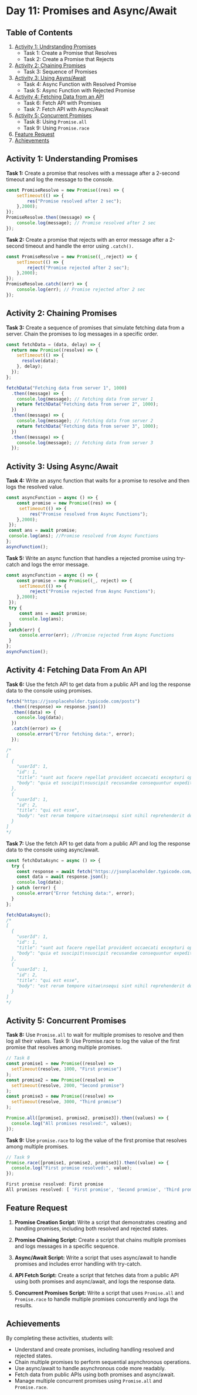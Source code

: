 # Day 11: Promises and Async/Await


## Table of Contents

1. [Activity 1: Undrstanding Promises](#activity-1-understanding-promises)
   - Task 1: Create a Promise that Resolves
   - Task 2: Create a Promise that Rejects
2. [Activity 2: Chaining Promises](#activity-2-chaining-promises)
   - Task 3: Sequence of Promises
3. [Activity 3: Using Asyns/Await](#activity-3-using-async-await)
   - Task 4: Async Function with Resolved Promise
   - Task 5: Async Function with Rejected Promise
4. [Activity 4: Fetching Data from an API](#activity-4-fetching-data-from-an-api)
   - Task 6: Fetch API with Promises
   - Task 7: Fetch API with Async/Await
5. [Activity 5: Concurrent Promises](#activity-5-concurrent-promises)
   - Task 8: Using `Promise.all`
   - Task 9: Using `Promise.race`
6. [Feature Request](#feature-request)
7. [Achievements](#achievements)

## Activity 1: Understanding Promises

**Task 1:** Create a promise that resolves with a message after a 2-second timeout and log the message to the console.

```javascript
const PromiseResolve = new Promise((res) => {
    setTimeout(() => {
        res("Promise resolved after 2 sec");
    },2000);
});
PromiseResolve.then((message) => {
    console.log(message); // Promise resolved after 2 sec
});
```

**Task 2:** Create a promise that rejects with an error message after a 2-second timeout and handle the error using `.catch().`

```javascript
const PromiseResolve = new Promise((_,reject) => {
    setTimeout(() => {
        reject("Promise rejected after 2 sec");
    },2000);
});
PromiseResolve.catch((err) => {
    console.log(err); // Promise rejected after 2 sec
});
```

## Activity 2: Chaining Promises

**Task 3:** Create a sequence of promises that simulate fetching data from a server. Chain the promises to log messages in a specific order.

```javascript
const fetchData = (data, delay) => {
  return new Promise((resolve) => {
    setTimeout(() => {
      resolve(data);
    }, delay);
  });
};

fetchData("Fetching data from server 1", 1000)
  .then((message) => {
    console.log(message); // Fetching data from server 1
    return fetchData("Fetching data from server 2", 1000);
  })
  .then((message) => {
    console.log(message); // Fetching data from server 2
    return fetchData("Fetching data from server 3", 1000);
  })
  .then((message) => {
    console.log(message); // Fetching data from server 3
  });
```


## Activity 3: Using Async/Await

**Task 4:** Write an async function that waits for a promise to resolve and then logs the resolved value.

```javascript
const asyncFunction = async () => {
    const promise = new Promise((res) => {
     setTimeout(() => {
         res("Promise resolved from Async Functions");
    },2000);
 });
 const ans = await promise;
 console.log(ans); //Promise resolved from Async Functions
};
asyncFunction();
```

**Task 5:** Write an async function that handles a rejected promise using try-catch and logs the error message.

```javascript
const asyncFunction = async () => {
    const promise = new Promise((_, reject) => {
     setTimeout(() => {
         reject("Promise rejected from Async Functions");
    },2000);
 });
 try {
     const ans = await promise;
     console.log(ans);
 }
 catch(err) {
     console.error(err); //Promise rejected from Async Functions
 }
};
asyncFunction();
```

## Activity 4: Fetching Data From An API

**Task 6:** Use the fetch API to get data from a public API and log the response data to the console using promises.

```javascript
fetch("https://jsonplaceholder.typicode.com/posts")
  .then((response) => response.json())
  .then((data) => {
    console.log(data);
  })
  .catch((error) => {
    console.error("Error fetching data:", error);
  });

/*
[
  {
    "userId": 1,
    "id": 1,
    "title": "sunt aut facere repellat provident occaecati excepturi optio reprehenderit",
    "body": "quia et suscipit\nsuscipit recusandae consequuntur expedita et cum\nreprehenderit molestiae ut ut quas totam\nnostrum rerum est autem sunt rem eveniet architecto"
  },
  {
    "userId": 1,
    "id": 2,
    "title": "qui est esse",
    "body": "est rerum tempore vitae\nsequi sint nihil reprehenderit dolor beatae ea dolores neque\nfugiat blanditiis voluptate porro vel nihil molestiae ut reiciendis\nqui aperiam non debitis possimus qui neque nisi nulla"
  }
]
*/
```

**Task 7:** Use the fetch API to get data from a public API and log the response data to the console using async/await.

```javascript
const fetchDataAsync = async () => {
  try {
    const response = await fetch("https://jsonplaceholder.typicode.com/posts");
    const data = await response.json();
    console.log(data);
  } catch (error) {
    console.error("Error fetching data:", error);
  }
};

fetchDataAsync();
/*
[
  {
    "userId": 1,
    "id": 1,
    "title": "sunt aut facere repellat provident occaecati excepturi optio reprehenderit",
    "body": "quia et suscipit\nsuscipit recusandae consequuntur expedita et cum\nreprehenderit molestiae ut ut quas totam\nnostrum rerum est autem sunt rem eveniet architecto"
  },
  {
    "userId": 1,
    "id": 2,
    "title": "qui est esse",
    "body": "est rerum tempore vitae\nsequi sint nihil reprehenderit dolor beatae ea dolores neque\nfugiat blanditiis voluptate porro vel nihil molestiae ut reiciendis\nqui aperiam non debitis possimus qui neque nisi nulla"
  }
]
*/
```

## Activity 5: Concurrent Promises

**Task 8:** Use `Promise.all` to wait for multiple promises to resolve and then log all their values. Task 9: Use Promise.race to log the value of the first promise that resolves among multiple promises.
```javascript
// Task 8
const promise1 = new Promise((resolve) =>
  setTimeout(resolve, 1000, "First promise")
);
const promise2 = new Promise((resolve) =>
  setTimeout(resolve, 2000, "Second promise")
);
const promise3 = new Promise((resolve) =>
  setTimeout(resolve, 3000, "Third promise")
);

Promise.all([promise1, promise2, promise3]).then((values) => {
  console.log("All promises resolved:", values);
});


```

**Task 9:** Use `promise.race` to log the value of the first promise that resolves among multiple promises.

```javascript
// Task 9
Promise.race([promise1, promise2, promise3]).then((value) => {
  console.log("First promise resolved:", value);
});

First promise resolved: First promise
All promises resolved: [ 'First promise', 'Second promise', 'Third promise' ]
```

## Feature Request

1. **Promise Creation Script:** Write a script that demonstrates creating and handling promises, including both resolved and rejected states.

2. **Promise Chaining Script:** Create a script that chains multiple promises and logs messages in a specific sequence.

3. **Async/Await Script:** Write a script that uses async/await to handle promises and includes error handling with try-catch.

4. **API Fetch Script:** Create a script that fetches data from a public API using both promises and async/await, and logs the response data.

5. **Concurrent Promises Script:** Write a script that uses `Promise.all` and `Promise.race` to handle multiple promises concurrently and logs the results.

## Achievements

By completing these activities, students will:


- Understand and create promises, including handling resolved and rejected states.
- Chain multiple promises to perform sequential asynchronous operations.
- Use async/await to handle asynchronous code more readably.
- Fetch data from public APIs using both promises and async/await.
- Manage multiple concurrent promises using `Promise.all` and `Promise.race`.
